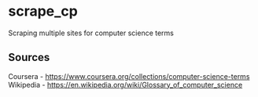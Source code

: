 # scrape_cp
Scraping multiple sites for computer science terms 


## Sources
Coursera - https://www.coursera.org/collections/computer-science-terms
Wikipedia - https://en.wikipedia.org/wiki/Glossary_of_computer_science